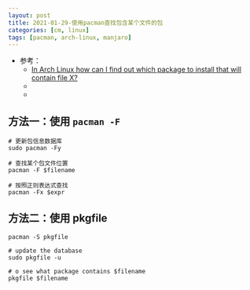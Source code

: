 ```yaml
---
layout: post
title: 2021-01-29-使用pacman查找包含某个文件的包
categories: [cm, linux]
tags: [pacman, arch-linux, manjaro]
---
```


* 参考： 
  * [In Arch Linux how can I find out which package to install that will contain file X?](https://unix.stackexchange.com/a/14865)
  * []()
  * []()


## 方法一：使用 `pacman -F`

~~~
# 更新包信息数据库
sudo pacman -Fy

# 查找某个包文件位置
pacman -F $filename

# 按照正则表达式查找
pacman -Fx $expr
~~~

## 方法二：使用 pkgfile

~~~
pacman -S pkgfile

# update the database
sudo pkgfile -u

# o see what package contains $filename
pkgfile $filename
~~~




